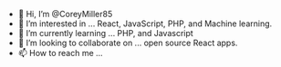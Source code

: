 - 👋 Hi, I’m @CoreyMiller85
- 👀 I’m interested in ...
React, JavaScript, PHP, and Machine learning. 
- 🌱 I’m currently learning ...
PHP, and Javascript
- 💞️ I’m looking to collaborate on ...
open source React apps. 
- 📫 How to reach me ...

<!---
CoreyMiller85/CoreyMiller85 is a ✨ special ✨ repository because its `README.md` (this file) appears on your GitHub profile.
You can click the Preview link to take a look at your changes.
--->
